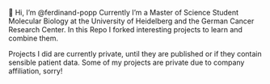 👋 Hi, I’m @ferdinand-popp
Currently I’m a Master of Science Student Molecular Biology at the University of Heidelberg and the German Cancer Research Center.
In this Repo I forked interesting projects to learn and combine them.

Projects I did are currently private, until they are published or if they contain sensible patient data. Some of my projects are private due to company affiliation, sorry!

<!---
ferdinand-popp/ferdinand-popp is a ✨ special ✨ repository because its `README.md` (this file) appears on your GitHub profile.
You can click the Preview link to take a look at your changes.
--->
